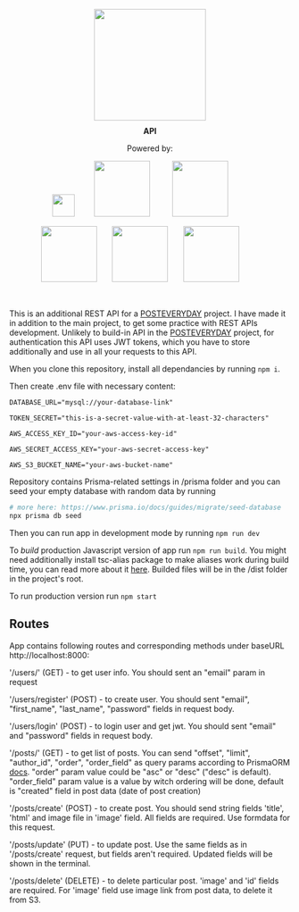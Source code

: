 <p align="center">
<img src="https://www.posteveryday.ca/_next/static/media/logo.614a4fab.svg" style="display: block; width: 200px; margin: 10px auto;" />
  <strong> API</strong>
</p>

<p align="center" style="text-align: center"> Powered by: </p>

<p align="center">
  <span>
  <img src="https://upload.wikimedia.org/wikipedia/commons/thumb/4/4c/Typescript_logo_2020.svg/1200px-Typescript_logo_2020.svg.png" style="width: 40px;" />&nbsp;&nbsp;&nbsp;&nbsp;&nbsp;&nbsp;&nbsp;&nbsp;
  </span>
  
  <span>
  <img src="https://upload.wikimedia.org/wikipedia/commons/thumb/7/7e/Node.js_logo_2015.svg/2560px-Node.js_logo_2015.svg.png" style="width: 100px; padding-right: 20px;" />&nbsp;&nbsp;&nbsp;&nbsp;
  </span>
  
  <span>
  <img src="https://cdn.cdnlogo.com/logos/a/34/amazon-s3.svg" style="width: 100px; padding-right: 20px;" />&nbsp;&nbsp;&nbsp;&nbsp;
  </span>
</p>

<p align="center">
  
  <span>
  <img src="https://cdn.worldvectorlogo.com/logos/prisma-2.svg" style="width: 100px;" />&nbsp;&nbsp;&nbsp;&nbsp;&nbsp;&nbsp;
  </span>

  <span>
  <img src="https://www.citypng.com/public/uploads/preview/mysql-black-logo-transparent-background-11662225012tkocwlalne.png" style="width: 100px;" />&nbsp;&nbsp;&nbsp;&nbsp;&nbsp;&nbsp;
  </span>
  
  <span>
  <img src="https://miro.medium.com/v2/resize:fit:788/0*Qdg5QbuCGOI7qzsF.png" style="width: 100px; padding-right: 20px;" />&nbsp;&nbsp;&nbsp;&nbsp;
  </span>
</p>

<br />

This is an additional REST API for a [POSTEVERYDAY](https://github.com/aprokdev/posteveryday) project. I have made it in addition to the main project, to get some practice with REST APIs development. Unlikely to build-in API in the [POSTEVERYDAY](https://github.com/aprokdev/posteveryday) project, for authentication this API uses JWT tokens, which you have to store additionally and use in all your requests to this API.

When you clone this repository, install all dependancies by running ```npm i```.

Then create .env file with necessary content:
```
DATABASE_URL="mysql://your-database-link"

TOKEN_SECRET="this-is-a-secret-value-with-at-least-32-characters"

AWS_ACCESS_KEY_ID="your-aws-access-key-id"

AWS_SECRET_ACCESS_KEY="your-aws-secret-access-key"

AWS_S3_BUCKET_NAME="your-aws-bucket-name"
```

Repository contains Prisma-related settings in /prisma folder and you can seed your empty database with random data by running 

```bash
# more here: https://www.prisma.io/docs/guides/migrate/seed-database
npx prisma db seed
```

Then you can run app in development mode by running ```npm run dev```

To *build* production Javascript version of app run ```npm run build```. You might need additionally install tsc-alias package to make aliases work during build time, you can read more about it [here](https://www.npmjs.com/package/tsc-alias). Builded files will be in the /dist folder in the project's root.

To run production version run ```npm start```

## Routes

App contains following routes and corresponding methods under baseURL http://localhost:8000:

'/users/' (GET) - to get user info. You should sent an "email" param in request

'/users/register' (POST) - to create user. You should sent "email", "first_name", "last_name", "password" fields in request body.

'/users/login' (POST) - to login user and get jwt. You should sent "email" and "password" fields in request body.

'/posts/' (GET) - to get list of posts. You can send "offset", "limit", "author_id", "order", "order_field" as query params according to PrismaORM <a href="https://www.prisma.io/docs/reference/api-reference/prisma-client-reference#orderby" target="_blank" rel="noreferer noopener">docs</a>. "order" param value could be "asc" or "desc" ("desc" is default). "order_field" param value is a value by witch ordering will be done, default is "created" field in post data (date of post creation)

'/posts/create' (POST) - to create post. You should send string fields 'title', 'html' and image file in 'image' field. All fields are required. Use formdata for this request.

'/posts/update' (PUT) - to update post. Use the same fields as in '/posts/create' request, but fields aren't required. Updated fields will be shown in the terminal.

'/posts/delete' (DELETE) - to delete particular post. 'image' and 'id' fields are required. For 'image' field use image link from post data, to delete it from S3.


